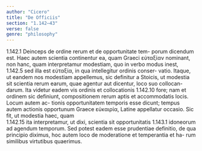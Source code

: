 ```yaml
---
author: "Cicero"
title: "De Officiis"
section: "1.142–43"
verse: false
genre: "philosophy"
---
```


1.142.1
  Deinceps de ordine rerum et de opportunitate tem-
porum dicendum est. Haec autem scientia continentur
ea, quam Graeci εὐταξίαν nominant, non hanc, quam
interpretamur modestiam, quo in verbo modus inest,
1.142.5
sed illa est εὐταξία, in qua intellegitur ordinis conser-
vatio. Itaque, ut eandem nos modestiam appellemus,
sic definitur a Stoicis, ut modestia sit scientia rerum
earum, quae agentur aut dicentur, loco suo collocan-
darum. Ita videtur eadem vis ordinis et collocationis
1.142.10
fore; nam et ordinem sic definiunt, compositionem
rerum aptis et accommodatis locis. Locum autem ac-
tionis opportunitatem temporis esse dicunt; tempus
autem actionis opportunum Graece εὐκαιρία, Latine
appellatur occasio. Sic fit, ut modestia haec, quam  
1.142.15
ita interpretamur, ut dixi, scientia sit opportunitatis
1.143.1
idoneorum ad agendum temporum. Sed potest eadem
esse prudentiae definitio, de qua principio diximus,
hoc autem loco de moderatione et temperantia et ha-
rum similibus virtutibus quaerimus.